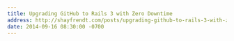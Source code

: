 ```yaml
---
title: Upgrading GitHub to Rails 3 with Zero Downtime
address: http://shayfrendt.com/posts/upgrading-github-to-rails-3-with-zero-downtime/
date: 2014-09-16 08:30:00 -0700
---
```

